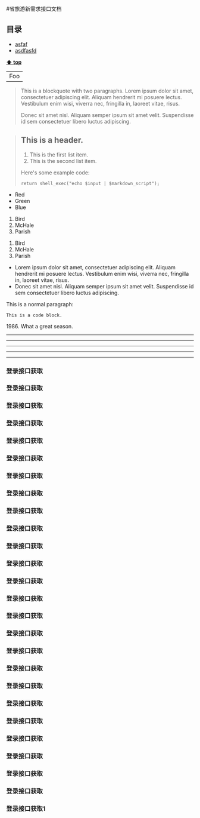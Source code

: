 

#省旅游新需求接口文档

## 目录
 - [asfaf](https://github.com/swgloomy/Provincial-Tourism-Interface-Document)
 - [asdfasfd](##登录接口获取1)
 
**[⬆ top](###-登录接口获取1)**
<table>
    <tr>
        <td>Foo</td>
    </tr>
</table>

> This is a blockquote with two paragraphs. Lorem ipsum dolor sit amet,
> consectetuer adipiscing elit. Aliquam hendrerit mi posuere lectus.
> Vestibulum enim wisi, viverra nec, fringilla in, laoreet vitae, risus.
>
> Donec sit amet nisl. Aliquam semper ipsum sit amet velit. Suspendisse
> id sem consectetuer libero luctus adipiscing.


> ## This is a header.
>
> 1.   This is the first list item.
> 2.   This is the second list item.
>
> Here's some example code:
>
>     return shell_exec("echo $input | $markdown_script");


+   Red
+   Green
+   Blue


1.  Bird
2.  McHale
3.  Parish

<ol>
<li>Bird</li>
<li>McHale</li>
<li>Parish</li>
</ol>


*   Lorem ipsum dolor sit amet, consectetuer adipiscing elit.
    Aliquam hendrerit mi posuere lectus. Vestibulum enim wisi,
    viverra nec, fringilla in, laoreet vitae, risus.
*   Donec sit amet nisl. Aliquam semper ipsum sit amet velit.
    Suspendisse id sem consectetuer libero luctus adipiscing.
    
This is a normal paragraph:

    This is a code block.
    
1986\. What a great season.


* * *

***

*****

- - -

---------------------------------------

### 登录接口获取
### 登录接口获取
### 登录接口获取
### 登录接口获取
### 登录接口获取
### 登录接口获取
### 登录接口获取
### 登录接口获取
### 登录接口获取
### 登录接口获取
### 登录接口获取
### 登录接口获取
### 登录接口获取
### 登录接口获取
### 登录接口获取
### 登录接口获取
### 登录接口获取
### 登录接口获取
### 登录接口获取
### 登录接口获取
### 登录接口获取
### 登录接口获取
### 登录接口获取
### 登录接口获取
### 登录接口获取
### 登录接口获取1

